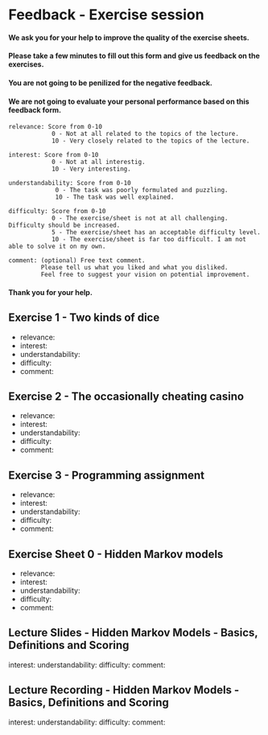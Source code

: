 # Feedback - Exercise session
#### We ask you for your help to improve the quality of the exercise sheets.
#### Please take a few minutes to fill out this form and give us feedback on the exercises.
#### You are not going to be penilized for the negative feedback.
#### We are not going to evaluate your personal performance based on this feedback form.
```
relevance: Score from 0-10
            0 - Not at all related to the topics of the lecture.
            10 - Very closely related to the topics of the lecture.

interest: Score from 0-10
            0 - Not at all interestig.
            10 - Very interesting.

understandability: Score from 0-10
             0 - The task was poorly formulated and puzzling.
             10 - The task was well explained.

difficulty: Score from 0-10
            0 - The exercise/sheet is not at all challenging. Difficulty should be increased.
            5 - The exercise/sheet has an acceptable difficulty level.
            10 - The exercise/sheet is far too difficult. I am not able to solve it on my own.

comment: (optional) Free text comment.
         Please tell us what you liked and what you disliked.
         Feel free to suggest your vision on potential improvement.
```

#### Thank you for your help.

Exercise 1 - Two kinds of dice
------------------------------
- relevance:
- interest:
- understandability:
- difficulty:
- comment:

Exercise 2 - The occasionally cheating casino
---------------------------------------------
- relevance:
- interest:
- understandability:
- difficulty:
- comment:

Exercise 3 - Programming assignment
-----------------------------------
- relevance:
- interest:
- understandability:
- difficulty:
- comment:

Exercise Sheet 0 - Hidden Markov models
---------------------------------------
- relevance:
- interest:
- understandability:
- difficulty:
- comment:

Lecture Slides - Hidden Markov Models - Basics, Definitions and Scoring
-----------------------------------------------------------------------
interest:
understandability:
difficulty:
comment:

Lecture Recording - Hidden Markov Models - Basics, Definitions and Scoring
--------------------------------------------------------------------------
interest:
understandability:
difficulty:
comment:
